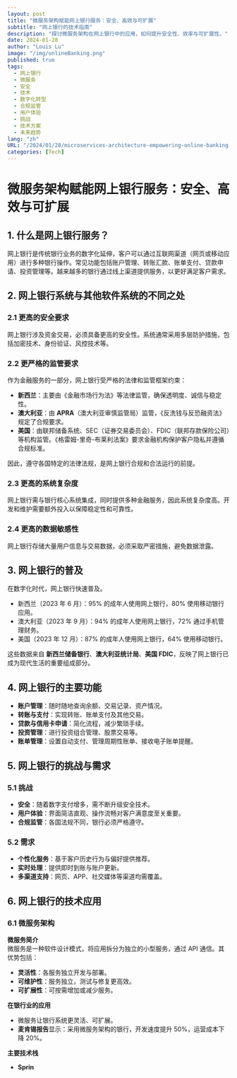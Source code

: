 ```yaml
---
layout: post
title: "微服务架构赋能网上银行服务：安全、高效与可扩展"
subtitle: "网上银行的技术指南"
description: "探讨微服务架构在网上银行中的应用，如何提升安全性、效率与可扩展性。"
date: 2024-01-28
author: "Louis Lu"
image: "/img/onlineBanking.png"
published: true
tags:
  - 网上银行
  - 微服务
  - 安全
  - 技术
  - 数字化转型
  - 合规监管
  - 用户体验
  - 挑战
  - 技术方案
  - 未来趋势
lang: "zh"
URL: "/2024/01/28/microservices-architecture-empowering-online-banking-services/"
categories: [Tech]
---
```


# 微服务架构赋能网上银行服务：安全、高效与可扩展

## 1. 什么是网上银行服务？

网上银行是传统银行业务的数字化延伸，客户可以通过互联网渠道（网页或移动应用）进行多种银行操作。常见功能包括账户管理、转账汇款、账单支付、贷款申请、投资管理等。越来越多的银行通过线上渠道提供服务，以更好满足客户需求。

## 2. 网上银行系统与其他软件系统的不同之处

### 2.1 更高的安全要求

网上银行涉及资金交易，必须具备更高的安全性。系统通常采用多层防护措施，包括加密技术、身份验证、风控技术等。

### 2.2 更严格的监管要求

作为金融服务的一部分，网上银行受严格的法律和监管框架约束：

- **新西兰**：主要由《金融市场行为法》等法律监管，确保透明度、诚信与稳定性。
- **澳大利亚**：由 **APRA**（澳大利亚审慎监管局）监管，《反洗钱与反恐融资法》规定了合规要求。
- **美国**：由联邦储备系统、SEC（证券交易委员会）、FDIC（联邦存款保险公司）等机构监管。《格雷姆-里奇-布莱利法案》要求金融机构保护客户隐私并遵循合规标准。

因此，遵守各国特定的法律法规，是网上银行合规和合法运行的前提。

### 2.3 更高的系统复杂度

网上银行需与银行核心系统集成，同时提供多种金融服务，因此系统复杂度高。开发和维护需要额外投入以保障稳定性和可靠性。

### 2.4 更高的数据敏感性

网上银行存储大量用户信息与交易数据，必须采取严密措施，避免数据泄露。

## 3. 网上银行的普及

在数字化时代，网上银行快速普及。

- 新西兰（2023 年 6 月）：95% 的成年人使用网上银行，80% 使用移动银行应用。
- 澳大利亚（2023 年 9 月）：94% 的成年人使用网上银行，72% 通过手机管理财务。
- 美国（2023 年 12 月）：87% 的成年人使用网上银行，64% 使用移动银行。

这些数据来自 **新西兰储备银行**、**澳大利亚统计局**、**美国 FDIC**，反映了网上银行已成为现代生活的重要组成部分。

## 4. 网上银行的主要功能

- **账户管理**：随时随地查询余额、交易记录、资产情况。
- **转账与支付**：实现转账、账单支付及其他交易。
- **贷款与信用卡申请**：简化流程，减少繁琐手续。
- **投资管理**：进行投资组合管理、股票交易等。
- **账单管理**：设置自动支付、管理周期性账单、接收电子账单提醒。

## 5. 网上银行的挑战与需求

### 5.1 挑战

- **安全**：随着数字支付增多，需不断升级安全技术。
- **用户体验**：界面简洁直观、操作流畅对客户满意度至关重要。
- **合规监管**：各国法规不同，银行必须严格遵守。

### 5.2 需求

- **个性化服务**：基于客户历史行为与偏好提供推荐。
- **实时处理**：提供即时到账与账户更新。
- **多渠道支持**：网页、APP、社交媒体等渠道均需覆盖。

## 6. 网上银行的技术应用

### 6.1 微服务架构

**微服务简介**  
微服务是一种软件设计模式，将应用拆分为独立的小型服务，通过 API 通信。其优势包括：

- **灵活性**：各服务独立开发与部署。
- **可维护性**：服务独立，测试与修复更高效。
- **可扩展性**：可按需增加或减少服务。

**在银行业的应用**

- 微服务让银行系统更灵活、可扩展。
- **麦肯锡报告**显示：采用微服务架构的银行，开发速度提升 50%，运营成本下降 20%。

**主要技术栈**

- **Sprin**
